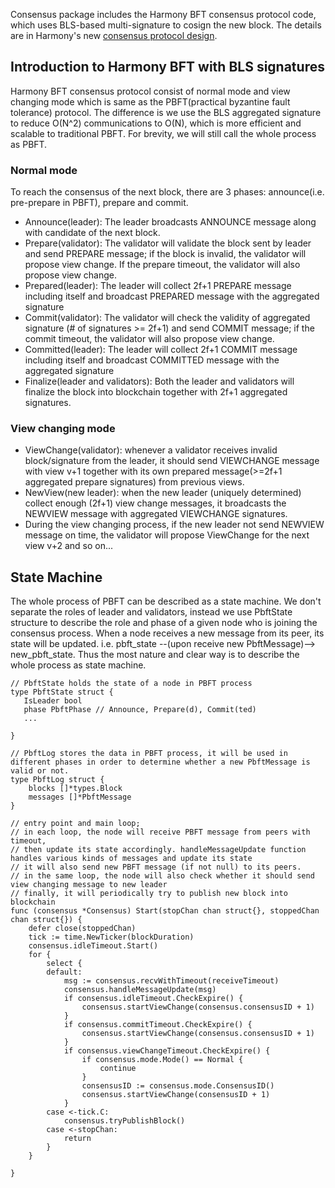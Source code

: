 Consensus package includes the Harmony BFT consensus protocol code, which uses BLS-based multi-signature to cosign the new block. The details are in Harmony's new [consensus protocol design](https://talk.harmony.one/t/bls-based-practical-bft-consensus/131).

## Introduction to Harmony BFT with BLS signatures

Harmony BFT consensus protocol consist of normal mode and view changing mode which is same as the PBFT(practical byzantine fault tolerance) protocol. The difference is we use the BLS aggregated signature to reduce O(N^2) communications to O(N), which is more efficient and scalable to traditional PBFT. For brevity, we will still call the whole process as PBFT.

### Normal mode

To reach the consensus of the next block, there are 3 phases: announce(i.e. pre-prepare in PBFT), prepare and commit. 

* Announce(leader): The leader broadcasts ANNOUNCE message along with candidate of the next block.
* Prepare(validator): The validator will validate the block sent by leader and send PREPARE message; if the block is invalid, the validator will propose view change. If the prepare timeout, the validator will also propose view change.
* Prepared(leader): The leader will collect 2f+1 PREPARE message including itself and broadcast PREPARED message with the aggregated signature
* Commit(validator): The validator will check the validity of aggregated signature (# of signatures >= 2f+1) and send COMMIT message; if the commit timeout, the validator will also propose view change.
* Committed(leader): The leader will collect 2f+1 COMMIT message including itself and broadcast COMMITTED message with the aggregated signature
* Finalize(leader and validators): Both the leader and validators will finalize the block into blockchain together with 2f+1 aggregated signatures.


### View changing mode

* ViewChange(validator): whenever a validator receives invalid block/signature from the leader, it should send VIEWCHANGE message with view v+1 together with its own prepared message(>=2f+1 aggregated prepare signatures) from previous views.
* NewView(new leader): when the new leader (uniquely determined) collect enough (2f+1) view change messages, it broadcasts the NEWVIEW message with aggregated VIEWCHANGE signatures.
* During the view changing process, if the new leader not send NEWVIEW message on time, the validator will propose ViewChange for the next view v+2 and so on...


## State Machine

The whole process of PBFT can be described as a state machine. We don't separate the roles of leader and validators, instead we use PbftState structure to describe the role and phase of a given node who is joining the consensus process. When a node receives a new message from its peer, its state will be updated. i.e. pbft_state --(upon receive new PbftMessage)--> new_pbft_state. Thus the most nature and clear way is to describe the whole process as state machine.

```
// PbftState holds the state of a node in PBFT process
type PbftState struct {
   IsLeader bool
   phase PbftPhase // Announce, Prepare(d), Commit(ted)
   ...

}

// PbftLog stores the data in PBFT process, it will be used in different phases in order to determine whether a new PbftMessage is valid or not.
type PbftLog struct {
    blocks []*types.Block
    messages []*PbftMessage
}

// entry point and main loop; 
// in each loop, the node will receive PBFT message from peers with timeout, 
// then update its state accordingly. handleMessageUpdate function handles various kinds of messages and update its state
// it will also send new PBFT message (if not null) to its peers.
// in the same loop, the node will also check whether it should send view changing message to new leader
// finally, it will periodically try to publish new block into blockchain
func (consensus *Consensus) Start(stopChan chan struct{}, stoppedChan chan struct{}) {
    defer close(stoppedChan)
    tick := time.NewTicker(blockDuration)
    consensus.idleTimeout.Start()
    for {
        select {
        default:
            msg := consensus.recvWithTimeout(receiveTimeout)
            consensus.handleMessageUpdate(msg)
            if consensus.idleTimeout.CheckExpire() {
                consensus.startViewChange(consensus.consensusID + 1)
            }
            if consensus.commitTimeout.CheckExpire() {
                consensus.startViewChange(consensus.consensusID + 1)
            }
            if consensus.viewChangeTimeout.CheckExpire() {
                if consensus.mode.Mode() == Normal {
                    continue
                }
                consensusID := consensus.mode.ConsensusID()
                consensus.startViewChange(consensusID + 1)
            }
        case <-tick.C:
            consensus.tryPublishBlock()
        case <-stopChan:
            return
        }
    }   

}


```


















